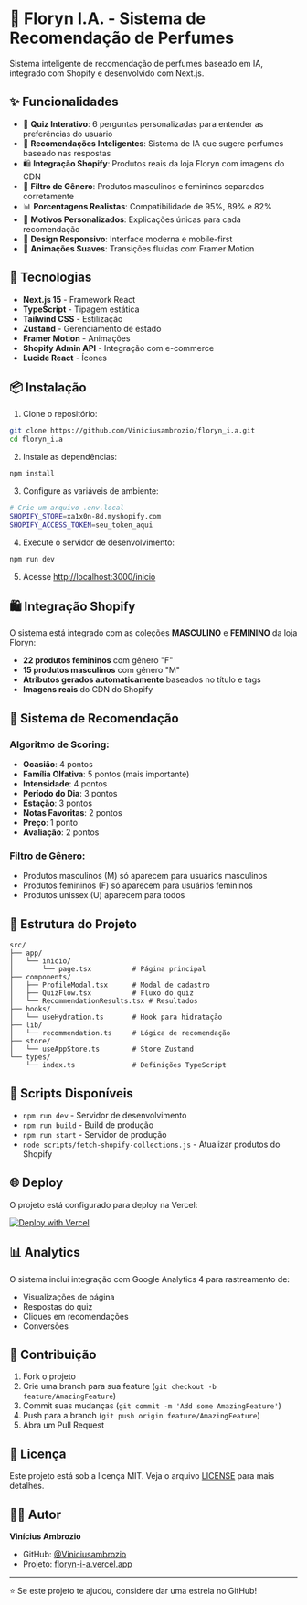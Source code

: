 # 🌸 Floryn I.A. - Sistema de Recomendação de Perfumes

Sistema inteligente de recomendação de perfumes baseado em IA, integrado com Shopify e desenvolvido com Next.js.

## ✨ Funcionalidades

- 🧠 **Quiz Interativo**: 6 perguntas personalizadas para entender as preferências do usuário
- 🎯 **Recomendações Inteligentes**: Sistema de IA que sugere perfumes baseado nas respostas
- 🛍️ **Integração Shopify**: Produtos reais da loja Floryn com imagens do CDN
- 👥 **Filtro de Gênero**: Produtos masculinos e femininos separados corretamente
- 📊 **Porcentagens Realistas**: Compatibilidade de 95%, 89% e 82%
- 💬 **Motivos Personalizados**: Explicações únicas para cada recomendação
- 📱 **Design Responsivo**: Interface moderna e mobile-first
- 🎨 **Animações Suaves**: Transições fluidas com Framer Motion

## 🚀 Tecnologias

- **Next.js 15** - Framework React
- **TypeScript** - Tipagem estática
- **Tailwind CSS** - Estilização
- **Zustand** - Gerenciamento de estado
- **Framer Motion** - Animações
- **Shopify Admin API** - Integração com e-commerce
- **Lucide React** - Ícones

## 📦 Instalação

1. Clone o repositório:
```bash
git clone https://github.com/Viniciusambrozio/floryn_i.a.git
cd floryn_i.a
```

2. Instale as dependências:
```bash
npm install
```

3. Configure as variáveis de ambiente:
```bash
# Crie um arquivo .env.local
SHOPIFY_STORE=xa1x0n-8d.myshopify.com
SHOPIFY_ACCESS_TOKEN=seu_token_aqui
```

4. Execute o servidor de desenvolvimento:
```bash
npm run dev
```

5. Acesse [http://localhost:3000/inicio](http://localhost:3000/inicio)

## 🛍️ Integração Shopify

O sistema está integrado com as coleções **MASCULINO** e **FEMININO** da loja Floryn:

- **22 produtos femininos** com gênero "F"
- **15 produtos masculinos** com gênero "M"
- **Atributos gerados automaticamente** baseados no título e tags
- **Imagens reais** do CDN do Shopify

## 🎯 Sistema de Recomendação

### Algoritmo de Scoring:
- **Ocasião**: 4 pontos
- **Família Olfativa**: 5 pontos (mais importante)
- **Intensidade**: 4 pontos
- **Período do Dia**: 3 pontos
- **Estação**: 3 pontos
- **Notas Favoritas**: 2 pontos
- **Preço**: 1 ponto
- **Avaliação**: 2 pontos

### Filtro de Gênero:
- Produtos masculinos (M) só aparecem para usuários masculinos
- Produtos femininos (F) só aparecem para usuários femininos
- Produtos unissex (U) aparecem para todos

## 📁 Estrutura do Projeto

```
src/
├── app/
│   └── inicio/
│       └── page.tsx          # Página principal
├── components/
│   ├── ProfileModal.tsx      # Modal de cadastro
│   ├── QuizFlow.tsx          # Fluxo do quiz
│   └── RecommendationResults.tsx # Resultados
├── hooks/
│   └── useHydration.ts       # Hook para hidratação
├── lib/
│   └── recommendation.ts     # Lógica de recomendação
├── store/
│   └── useAppStore.ts        # Store Zustand
└── types/
    └── index.ts              # Definições TypeScript
```

## 🔧 Scripts Disponíveis

- `npm run dev` - Servidor de desenvolvimento
- `npm run build` - Build de produção
- `npm run start` - Servidor de produção
- `node scripts/fetch-shopify-collections.js` - Atualizar produtos do Shopify

## 🌐 Deploy

O projeto está configurado para deploy na Vercel:

[![Deploy with Vercel](https://vercel.com/button)](https://vercel.com/new/clone?repository-url=https://github.com/Viniciusambrozio/floryn_i.a)

## 📊 Analytics

O sistema inclui integração com Google Analytics 4 para rastreamento de:
- Visualizações de página
- Respostas do quiz
- Cliques em recomendações
- Conversões

## 🤝 Contribuição

1. Fork o projeto
2. Crie uma branch para sua feature (`git checkout -b feature/AmazingFeature`)
3. Commit suas mudanças (`git commit -m 'Add some AmazingFeature'`)
4. Push para a branch (`git push origin feature/AmazingFeature`)
5. Abra um Pull Request

## 📄 Licença

Este projeto está sob a licença MIT. Veja o arquivo [LICENSE](LICENSE) para mais detalhes.

## 👨‍💻 Autor

**Vinícius Ambrozio**
- GitHub: [@Viniciusambrozio](https://github.com/Viniciusambrozio)
- Projeto: [floryn-i-a.vercel.app](https://floryn-i-a.vercel.app)

---

⭐ Se este projeto te ajudou, considere dar uma estrela no GitHub!